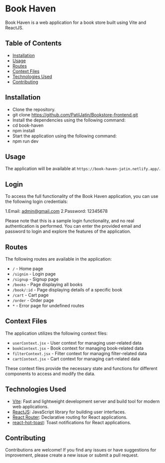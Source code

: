 # Book Haven

Book Haven is a web application for a book store built using Vite and ReactJS.

## Table of Contents

- [Installation](#installation)
- [Usage](#usage)
- [Routes](#routes)
- [Context Files](#context-files)
- [Technologies Used](#technologies-used)
- [Contributing](#contributing)

## Installation

 - Clone the repository.
 - git clone https://github.com/PatilJatin/Bookstore-frontend.git
 - Install the dependencies using the following command:
 - cd book-haven
 - npm install
 - Start the application using the following command:
 - npm run dev
## Usage
The application will be available at `https://book-haven-jatin.netlify.app/`.

## Login

To access the full functionality of the Book Haven application, you can use the following login credentials:

1.Email: admin@gmail.com
2.Password: 12345678

Please note that this is a sample login functionality, and no real authentication is performed. You can enter the provided email and password to login and explore the features of the application.

## Routes

The following routes are available in the application:

- `/` - Home page
- `/signin` - Login page
- `/signup` - Signup page
- `/books` - Page displaying all books
- `/book/:id` - Page displaying details of a specific book
- `/cart` - Cart page
- `/order` - Order page
- `*` - Error page for undefined routes

## Context Files

The application utilizes the following context files:

- `userContext.jsx` - User context for managing user-related data
- `bookContext.jsx` - Book context for managing book-related data
- `filterContext.jsx` - Filter context for managing filter-related data
- `cartContext.jsx` - Cart context for managing cart-related data

These context files provide the necessary state and functions for different components to access and modify the data.

## Technologies Used

- [Vite](https://vitejs.dev/): Fast and lightweight development server and build tool for modern web applications.
- [ReactJS](https://reactjs.org/): JavaScript library for building user interfaces.
- [React Router](https://reactrouter.com/): Declarative routing for React applications.
- [react-hot-toast](https://react-hot-toast.com/): Toast notifications for React applications.

## Contributing

Contributions are welcome! If you find any issues or have suggestions for improvement, please create a new issue or submit a pull request.
